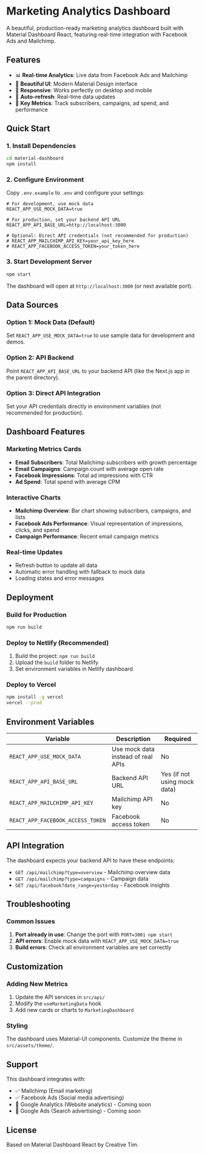 # Marketing Analytics Dashboard

A beautiful, production-ready marketing analytics dashboard built with Material Dashboard React, featuring real-time integration with Facebook Ads and Mailchimp.

## Features

- 📊 **Real-time Analytics**: Live data from Facebook Ads and Mailchimp
- 🎨 **Beautiful UI**: Modern Material Design interface
- 📱 **Responsive**: Works perfectly on desktop and mobile
- 🔄 **Auto-refresh**: Real-time data updates
- 🎯 **Key Metrics**: Track subscribers, campaigns, ad spend, and performance

## Quick Start

### 1. Install Dependencies

```bash
cd material-dashboard
npm install
```

### 2. Configure Environment

Copy `.env.example` to `.env` and configure your settings:

```env
# For development, use mock data
REACT_APP_USE_MOCK_DATA=true

# For production, set your backend API URL
REACT_APP_API_BASE_URL=http://localhost:3000

# Optional: Direct API credentials (not recommended for production)
# REACT_APP_MAILCHIMP_API_KEY=your_api_key_here
# REACT_APP_FACEBOOK_ACCESS_TOKEN=your_token_here
```

### 3. Start Development Server

```bash
npm start
```

The dashboard will open at `http://localhost:3000` (or next available port).

## Data Sources

### Option 1: Mock Data (Default)

Set `REACT_APP_USE_MOCK_DATA=true` to use sample data for development and demos.

### Option 2: API Backend

Point `REACT_APP_API_BASE_URL` to your backend API (like the Next.js app in the parent directory).

### Option 3: Direct API Integration

Set your API credentials directly in environment variables (not recommended for production).

## Dashboard Features

### Marketing Metrics Cards

- **Email Subscribers**: Total Mailchimp subscribers with growth percentage
- **Email Campaigns**: Campaign count with average open rate
- **Facebook Impressions**: Total ad impressions with CTR
- **Ad Spend**: Total spend with average CPM

### Interactive Charts

- **Mailchimp Overview**: Bar chart showing subscribers, campaigns, and lists
- **Facebook Ads Performance**: Visual representation of impressions, clicks, and spend
- **Campaign Performance**: Recent email campaign metrics

### Real-time Updates

- Refresh button to update all data
- Automatic error handling with fallback to mock data
- Loading states and error messages

## Deployment

### Build for Production

```bash
npm run build
```

### Deploy to Netlify (Recommended)

1. Build the project: `npm run build`
2. Upload the `build` folder to Netlify
3. Set environment variables in Netlify dashboard

### Deploy to Vercel

```bash
npm install -g vercel
vercel --prod
```

## Environment Variables

| Variable                          | Description                        | Required                     |
| --------------------------------- | ---------------------------------- | ---------------------------- |
| `REACT_APP_USE_MOCK_DATA`         | Use mock data instead of real APIs | No                           |
| `REACT_APP_API_BASE_URL`          | Backend API URL                    | Yes (if not using mock data) |
| `REACT_APP_MAILCHIMP_API_KEY`     | Mailchimp API key                  | No                           |
| `REACT_APP_FACEBOOK_ACCESS_TOKEN` | Facebook access token              | No                           |

## API Integration

The dashboard expects your backend API to have these endpoints:

- `GET /api/mailchimp?type=overview` - Mailchimp overview data
- `GET /api/mailchimp?type=campaigns` - Campaign data
- `GET /api/facebook?date_range=yesterday` - Facebook insights

## Troubleshooting

### Common Issues

1. **Port already in use**: Change the port with `PORT=3001 npm start`
2. **API errors**: Enable mock data with `REACT_APP_USE_MOCK_DATA=true`
3. **Build errors**: Check all environment variables are set correctly

## Customization

### Adding New Metrics

1. Update the API services in `src/api/`
2. Modify the `useMarketingData` hook
3. Add new cards or charts to `MarketingDashboard`

### Styling

The dashboard uses Material-UI components. Customize the theme in `src/assets/theme/`.

## Support

This dashboard integrates with:

- ✅ Mailchimp (Email marketing)
- ✅ Facebook Ads (Social media advertising)
- 🔲 Google Analytics (Website analytics) - Coming soon
- 🔲 Google Ads (Search advertising) - Coming soon

## License

Based on Material Dashboard React by Creative Tim.
